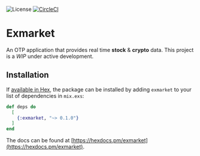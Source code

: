 ![License](https://img.shields.io/github/license/essenceofchaos/exmarket.svg)
[![CircleCI](https://circleci.com/gh/EssenceOfChaos/exmarket/tree/master.svg?style=svg)](https://circleci.com/gh/EssenceOfChaos/exmarket/tree/master)

# Exmarket

An OTP application that provides real time **stock** & **crypto** data. This project is a _WIP_ under active development.

## Installation

If [available in Hex](https://hex.pm/docs/publish), the package can be installed
by adding `exmarket` to your list of dependencies in `mix.exs`:

```elixir
def deps do
  [
    {:exmarket, "~> 0.1.0"}
  ]
end
```

The docs can be found at [https://hexdocs.pm/exmarket](https://hexdocs.pm/exmarket).
